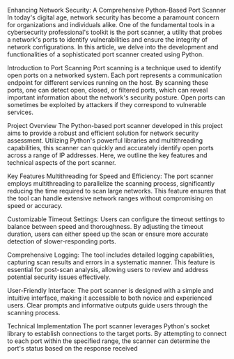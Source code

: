 Enhancing Network Security: A Comprehensive Python-Based Port Scanner
In today's digital age, network security has become a paramount concern for organizations and individuals alike. One of the fundamental tools in a cybersecurity professional's toolkit is the port scanner, a utility that probes a network's ports to identify vulnerabilities and ensure the integrity of network configurations. In this article, we delve into the development and functionalities of a sophisticated port scanner created using Python.

Introduction to Port Scanning
Port scanning is a technique used to identify open ports on a networked system. Each port represents a communication endpoint for different services running on the host. By scanning these ports, one can detect open, closed, or filtered ports, which can reveal important information about the network's security posture. Open ports can sometimes be exploited by attackers if they correspond to vulnerable services.

Project Overview
The Python-based port scanner developed in this project aims to provide a robust and efficient solution for network security assessment. Utilizing Python's powerful libraries and multithreading capabilities, this scanner can quickly and accurately identify open ports across a range of IP addresses. Here, we outline the key features and technical aspects of the port scanner.

Key Features
Multithreading for Speed and Efficiency:
The port scanner employs multithreading to parallelize the scanning process, significantly reducing the time required to scan large networks. This feature ensures that the tool can handle extensive network ranges without compromising on speed or accuracy.

Customizable Timeout Settings:
Users can configure the timeout settings to balance between speed and thoroughness. By adjusting the timeout duration, users can either speed up the scan or ensure more accurate detection of slower-responding ports.

Comprehensive Logging:
The tool includes detailed logging capabilities, capturing scan results and errors in a systematic manner. This feature is essential for post-scan analysis, allowing users to review and address potential security issues effectively.

User-Friendly Interface:
The port scanner is designed with a simple and intuitive interface, making it accessible to both novice and experienced users. Clear prompts and informative outputs guide users through the scanning process.

Technical Implementation
The port scanner leverages Python's socket library to establish connections to the target ports. By attempting to connect to each port within the specified range, the scanner can determine the port's status based on the response received
